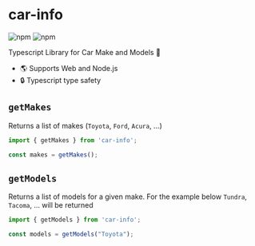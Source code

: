 # car-info
![npm](https://img.shields.io/npm/v/car-info)
![npm](https://img.shields.io/npm/dt/car-info)

Typescript Library for Car Make and Models 🚗

- 🌎 Supports Web and Node.js
- 🔒 Typescript type safety

## `getMakes`
Returns a list of makes (`Toyota`, `Ford`, `Acura`, ...)

```typescript
import { getMakes } from 'car-info';

const makes = getMakes();
```

## `getModels`
Returns a list of models for a given make. For the example below `Tundra`, `Tacoma`, ... will be returned

```typescript
import { getModels } from 'car-info';

const models = getModels("Toyota");
```
